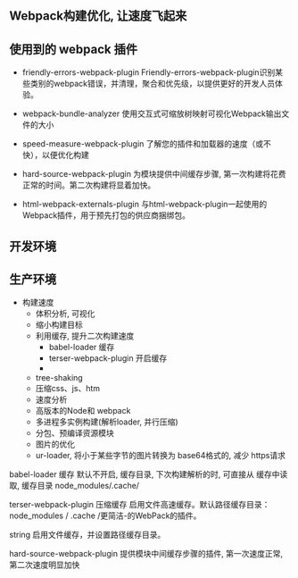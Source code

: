 ## Webpack构建优化, 让速度飞起来

## 使用到的 webpack 插件
 - friendly-errors-webpack-plugin
  Friendly-errors-webpack-plugin识别某些类别的webpack错误，并清理，聚合和优先级，以提供更好的开发人员体验。

- webpack-bundle-analyzer
使用交互式可缩放树映射可视化Webpack输出文件的大小

- speed-measure-webpack-plugin
了解您的插件和加载器的速度（或不快），以便优化构建

- hard-source-webpack-plugin
为模块提供中间缓存步骤, 第一次构建将花费正常的时间。第二次构建将显着加快。

- html-webpack-externals-plugin
  与html-webpack-plugin一起使用的Webpack插件，用于预先打包的供应商捆绑包。
## 开发环境

## 生产环境
 - 构建速度
    - 体积分析, 可视化
    - 缩小构建目标
    - 利用缓存, 提升二次构建速度
      - babel-loader 缓存
      - terser-webpack-plugin 开启缓存
      - 
    - tree-shaking
    - 压缩css、js、htm
    - 速度分析
    - 高版本的Node和 webpack
    - 多进程多实例构建(解析loader, 并行压缩)
    - 分包、预编译资源模块
    - 图片的优化
    - ur-loader, 将小于某些字节的图片转换为 base64格式的, 减少 https请求


babel-loader 缓存
  默认不开启, 缓存目录, 下次构建解析的时, 可直接从 缓存中读取, 缓存目录 node_modules/.cache/

terser-webpack-plugin 压缩缓存
  启用文件高速缓存。默认路径缓存目录：node_modules / .cache /更简洁-的WebPack的插件。

  string
  启用文件缓存，并设置路径缓存目录。

  hard-source-webpack-plugin
    提供模块中间缓存步骤的插件, 第一次速度正常, 第二次速度明显加快
